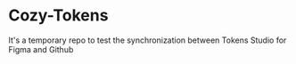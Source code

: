 # Cozy-Tokens
It's a temporary repo to test the synchronization between Tokens Studio for Figma and Github
